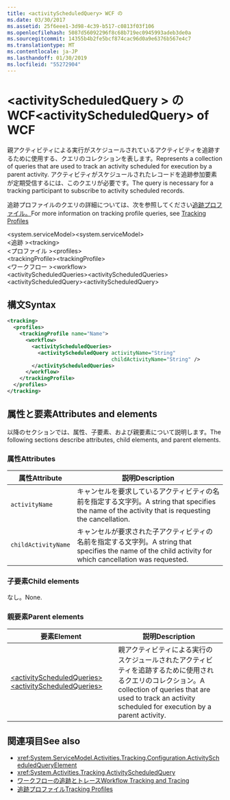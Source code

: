 ```yaml
---
title: <activityScheduledQuery> WCF の
ms.date: 03/30/2017
ms.assetid: 25f6eee1-3d98-4c39-b517-c0813f03f106
ms.openlocfilehash: 5087d56092296f8c68b719ec0945993adeb3de0a
ms.sourcegitcommit: 14355b4b2fe5bcf874cac96d0a9e6376b567e4c7
ms.translationtype: MT
ms.contentlocale: ja-JP
ms.lasthandoff: 01/30/2019
ms.locfileid: "55272904"
---
```

# <a name="activityscheduledquery-of-wcf"></a><span data-ttu-id="b5571-102">\<activityScheduledQuery > の WCF</span><span class="sxs-lookup"><span data-stu-id="b5571-102">\<activityScheduledQuery> of WCF</span></span>

<span data-ttu-id="b5571-103">親アクティビティによる実行がスケジュールされているアクティビティを追跡するために使用する、クエリのコレクションを表します。</span><span class="sxs-lookup"><span data-stu-id="b5571-103">Represents a collection of queries that are used to track an activity scheduled for execution by a parent activity.</span></span> <span data-ttu-id="b5571-104">アクティビティがスケジュールされたレコードを追跡参加要素が定期受信するには、このクエリが必要です。</span><span class="sxs-lookup"><span data-stu-id="b5571-104">The query is necessary for a tracking participant to subscribe to activity scheduled records.</span></span>  
  
<span data-ttu-id="b5571-105">追跡プロファイルのクエリの詳細については、次を参照してください[追跡プロファイル。](../../../../../docs/framework/windows-workflow-foundation/tracking-profiles.md)</span><span class="sxs-lookup"><span data-stu-id="b5571-105">For more information on tracking profile queries, see [Tracking Profiles](../../../../../docs/framework/windows-workflow-foundation/tracking-profiles.md)</span></span>  
  
<span data-ttu-id="b5571-106">\<system.serviceModel></span><span class="sxs-lookup"><span data-stu-id="b5571-106">\<system.serviceModel></span></span>  
<span data-ttu-id="b5571-107">\<追跡 ></span><span class="sxs-lookup"><span data-stu-id="b5571-107">\<tracking></span></span>  
<span data-ttu-id="b5571-108">\<プロファイル ></span><span class="sxs-lookup"><span data-stu-id="b5571-108">\<profiles></span></span>  
<span data-ttu-id="b5571-109">\<trackingProfile></span><span class="sxs-lookup"><span data-stu-id="b5571-109">\<trackingProfile></span></span>  
<span data-ttu-id="b5571-110">\<ワークフロー ></span><span class="sxs-lookup"><span data-stu-id="b5571-110">\<workflow></span></span>  
<span data-ttu-id="b5571-111">\<activityScheduledQueries></span><span class="sxs-lookup"><span data-stu-id="b5571-111">\<activityScheduledQueries></span></span>  
<span data-ttu-id="b5571-112">\<activityScheduledQuery></span><span class="sxs-lookup"><span data-stu-id="b5571-112">\<activityScheduledQuery></span></span>  
  
## <a name="syntax"></a><span data-ttu-id="b5571-113">構文</span><span class="sxs-lookup"><span data-stu-id="b5571-113">Syntax</span></span>  
  
```xml  
<tracking>
  <profiles>
    <trackingProfile name="Name">
      <workflow>
        <activityScheduledQueries>
          <activityScheduledQuery activityName="String"
                                  childActivityName="String" />
        </activityScheduledQueries>
      </workflow>
    </trackingProfile>
  </profiles>
</tracking>
```  
  
## <a name="attributes-and-elements"></a><span data-ttu-id="b5571-114">属性と要素</span><span class="sxs-lookup"><span data-stu-id="b5571-114">Attributes and elements</span></span>  

<span data-ttu-id="b5571-115">以降のセクションでは、属性、子要素、および親要素について説明します。</span><span class="sxs-lookup"><span data-stu-id="b5571-115">The following sections describe attributes, child elements, and parent elements.</span></span>  
  
### <a name="attributes"></a><span data-ttu-id="b5571-116">属性</span><span class="sxs-lookup"><span data-stu-id="b5571-116">Attributes</span></span>  
  
|<span data-ttu-id="b5571-117">属性</span><span class="sxs-lookup"><span data-stu-id="b5571-117">Attribute</span></span>|<span data-ttu-id="b5571-118">説明</span><span class="sxs-lookup"><span data-stu-id="b5571-118">Description</span></span>|  
|---------------|-----------------|  
|`activityName`|<span data-ttu-id="b5571-119">キャンセルを要求しているアクティビティの名前を指定する文字列。</span><span class="sxs-lookup"><span data-stu-id="b5571-119">A string that specifies the name of the activity that is requesting the cancellation.</span></span>|  
|`childActivityName`|<span data-ttu-id="b5571-120">キャンセルが要求された子アクティビティの名前を指定する文字列。</span><span class="sxs-lookup"><span data-stu-id="b5571-120">A string that specifies the name of the child activity for which cancellation was requested.</span></span>|  
  
### <a name="child-elements"></a><span data-ttu-id="b5571-121">子要素</span><span class="sxs-lookup"><span data-stu-id="b5571-121">Child elements</span></span>

<span data-ttu-id="b5571-122">なし。</span><span class="sxs-lookup"><span data-stu-id="b5571-122">None.</span></span>
  
### <a name="parent-elements"></a><span data-ttu-id="b5571-123">親要素</span><span class="sxs-lookup"><span data-stu-id="b5571-123">Parent elements</span></span>  
  
|<span data-ttu-id="b5571-124">要素</span><span class="sxs-lookup"><span data-stu-id="b5571-124">Element</span></span>|<span data-ttu-id="b5571-125">説明</span><span class="sxs-lookup"><span data-stu-id="b5571-125">Description</span></span>|  
|-------------|-----------------|  
|[<span data-ttu-id="b5571-126">\<activityScheduledQueries></span><span class="sxs-lookup"><span data-stu-id="b5571-126">\<activityScheduledQueries></span></span>](activityscheduledqueries-of-wcf.md)|<span data-ttu-id="b5571-127">親アクティビティによる実行のスケジュールされたアクティビティを追跡するために使用されるクエリのコレクション。</span><span class="sxs-lookup"><span data-stu-id="b5571-127">A collection of queries that are used to track an activity scheduled for execution by a parent activity.</span></span>|  
  
## <a name="see-also"></a><span data-ttu-id="b5571-128">関連項目</span><span class="sxs-lookup"><span data-stu-id="b5571-128">See also</span></span>

- <xref:System.ServiceModel.Activities.Tracking.Configuration.ActivityScheduledQueryElement>
- <xref:System.Activities.Tracking.ActivityScheduledQuery>
- [<span data-ttu-id="b5571-129">ワークフローの追跡とトレース</span><span class="sxs-lookup"><span data-stu-id="b5571-129">Workflow Tracking and Tracing</span></span>](../../../../../docs/framework/windows-workflow-foundation/workflow-tracking-and-tracing.md)
- [<span data-ttu-id="b5571-130">追跡プロファイル</span><span class="sxs-lookup"><span data-stu-id="b5571-130">Tracking Profiles</span></span>](../../../../../docs/framework/windows-workflow-foundation/tracking-profiles.md)
